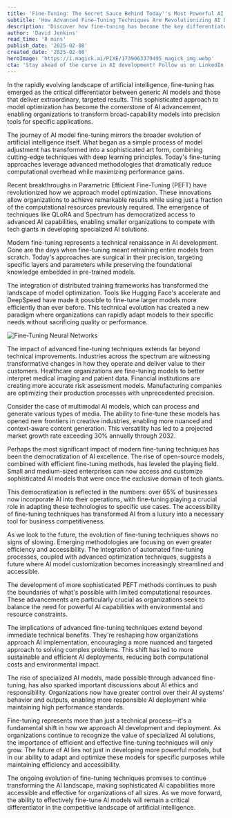 ```yaml
---
title: 'Fine-Tuning: The Secret Sauce Behind Today''s Most Powerful AI Models'
subtitle: 'How Advanced Fine-Tuning Techniques Are Revolutionizing AI Development'
description: 'Discover how fine-tuning has become the key differentiator in AI development, enabling organizations to transform generic models into powerful, specialized tools. Learn about recent breakthroughs in Parametric Efficient Fine-Tuning (PEFT) and how these innovations are democratizing access to advanced AI capabilities.'
author: 'David Jenkins'
read_time: '8 mins'
publish_date: '2025-02-08'
created_date: '2025-02-08'
heroImage: 'https://i.magick.ai/PIXE/1739063379495_magick_img.webp'
cta: 'Stay ahead of the curve in AI development! Follow us on LinkedIn for daily insights into breakthrough technologies like fine-tuning and their impact on the future of artificial intelligence.'
---
```


In the rapidly evolving landscape of artificial intelligence, fine-tuning has emerged as the critical differentiator between generic AI models and those that deliver extraordinary, targeted results. This sophisticated approach to model optimization has become the cornerstone of AI advancement, enabling organizations to transform broad-capability models into precision tools for specific applications.

The journey of AI model fine-tuning mirrors the broader evolution of artificial intelligence itself. What began as a simple process of model adjustment has transformed into a sophisticated art form, combining cutting-edge techniques with deep learning principles. Today's fine-tuning approaches leverage advanced methodologies that dramatically reduce computational overhead while maximizing performance gains.

Recent breakthroughs in Parametric Efficient Fine-Tuning (PEFT) have revolutionized how we approach model optimization. These innovations allow organizations to achieve remarkable results while using just a fraction of the computational resources previously required. The emergence of techniques like QLoRA and Spectrum has democratized access to advanced AI capabilities, enabling smaller organizations to compete with tech giants in developing specialized AI solutions.

Modern fine-tuning represents a technical renaissance in AI development. Gone are the days when fine-tuning meant retraining entire models from scratch. Today's approaches are surgical in their precision, targeting specific layers and parameters while preserving the foundational knowledge embedded in pre-trained models.

The integration of distributed training frameworks has transformed the landscape of model optimization. Tools like Hugging Face's accelerate and DeepSpeed have made it possible to fine-tune larger models more efficiently than ever before. This technical evolution has created a new paradigm where organizations can rapidly adapt models to their specific needs without sacrificing quality or performance.

![Fine-Tuning Neural Networks](https://magick.ai/images/fine-tuning-neural-networks.jpg)

The impact of advanced fine-tuning techniques extends far beyond technical improvements. Industries across the spectrum are witnessing transformative changes in how they operate and deliver value to their customers. Healthcare organizations are fine-tuning models to better interpret medical imaging and patient data. Financial institutions are creating more accurate risk assessment models. Manufacturing companies are optimizing their production processes with unprecedented precision.

Consider the case of multimodal AI models, which can process and generate various types of media. The ability to fine-tune these models has opened new frontiers in creative industries, enabling more nuanced and context-aware content generation. This versatility has led to a projected market growth rate exceeding 30% annually through 2032.

Perhaps the most significant impact of modern fine-tuning techniques has been the democratization of AI excellence. The rise of open-source models, combined with efficient fine-tuning methods, has leveled the playing field. Small and medium-sized enterprises can now access and customize sophisticated AI models that were once the exclusive domain of tech giants.

This democratization is reflected in the numbers: over 65% of businesses now incorporate AI into their operations, with fine-tuning playing a crucial role in adapting these technologies to specific use cases. The accessibility of fine-tuning techniques has transformed AI from a luxury into a necessary tool for business competitiveness.

As we look to the future, the evolution of fine-tuning techniques shows no signs of slowing. Emerging methodologies are focusing on even greater efficiency and accessibility. The integration of automated fine-tuning processes, coupled with advanced optimization techniques, suggests a future where AI model customization becomes increasingly streamlined and accessible.

The development of more sophisticated PEFT methods continues to push the boundaries of what's possible with limited computational resources. These advancements are particularly crucial as organizations seek to balance the need for powerful AI capabilities with environmental and resource constraints.

The implications of advanced fine-tuning techniques extend beyond immediate technical benefits. They're reshaping how organizations approach AI implementation, encouraging a more nuanced and targeted approach to solving complex problems. This shift has led to more sustainable and efficient AI deployments, reducing both computational costs and environmental impact.

The rise of specialized AI models, made possible through advanced fine-tuning, has also sparked important discussions about AI ethics and responsibility. Organizations now have greater control over their AI systems' behavior and outputs, enabling more responsible AI deployment while maintaining high performance standards.

Fine-tuning represents more than just a technical process—it's a fundamental shift in how we approach AI development and deployment. As organizations continue to recognize the value of specialized AI solutions, the importance of efficient and effective fine-tuning techniques will only grow. The future of AI lies not just in developing more powerful models, but in our ability to adapt and optimize these models for specific purposes while maintaining efficiency and accessibility.

The ongoing evolution of fine-tuning techniques promises to continue transforming the AI landscape, making sophisticated AI capabilities more accessible and effective for organizations of all sizes. As we move forward, the ability to effectively fine-tune AI models will remain a critical differentiator in the competitive landscape of artificial intelligence.